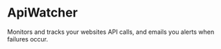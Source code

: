 # ApiWatcher
Monitors and tracks your websites API calls, and emails you alerts when failures occur.
